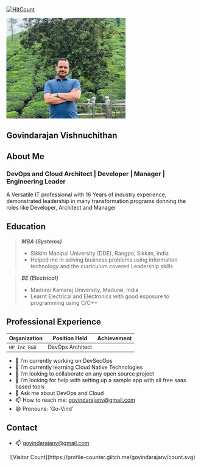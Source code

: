 [![HitCount](http://hits.dwyl.com/govindarajanv/python-quickstart.svg)](http://hits.dwyl.com/govindarajanv/python-quickstart)

![DP](images/profile-pic-1.JPG)

## Govindarajan Vishnuchithan

## About Me
### DevOps and Cloud Architect | Developer | Manager | Engineering Leader

A Versatile IT professional with 16 Years of industry experience, demonstrated leadership in many transformation programs donning the roles like Developer, Architect and Manager

## Education

> **_MBA (Systems)_**
> * Sikkim Manipal University (DDE), Rangpo, Sikkim, India
> * Helped me in solving business problems using information technology and the curriculum covered  Leadership skills

> **_BE (Electrical)_**
> * Madurai Kamaraj University, Madurai, India
> * Learnt Electrical and Electronics with good exposure to programming using C/C++

## Professional Experience

| Organization  | Position Held | Achievement |
| --- | --- |--- |
| `HP Inc R&D` | DevOps Architect | |


- 🔭 I’m currently working on DevSecOps
- 🌱 I’m currently learning Cloud Native Technologies
- 👯 I’m looking to collaborate on any open source project
- 🤔 I’m looking for help with setting up a sample app with all free saas based tools
- 💬 Ask me about DevOps and Cloud
- 📫 How to reach me: govindarajanv@gmail.com
- 😄 Pronouns: 'Go-Vind'

## Contact

- 📫 govindarajanv@gmail.com

<div style="text-align: center;" markdown="1"> ![Visitor Count](https://profile-counter.glitch.me/govindarajanv/count.svg)</div>
